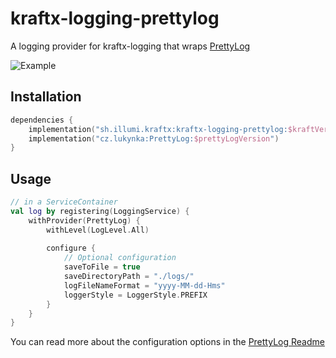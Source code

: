 # kraftx-logging-prettylog

A logging provider for kraftx-logging that wraps [PrettyLog](https://github.com/LukynkaCZE/PrettyLog)

![Example](https://i-have-a.degradationk.ink/Lizzy681366e3sIzmprQEVBda.png)

## Installation

```kt
dependencies {
    implementation("sh.illumi.kraftx:kraftx-logging-prettylog:$kraftVersion")
    implementation("cz.lukynka:PrettyLog:$prettyLogVersion")
}
```

## Usage

```kt
// in a ServiceContainer
val log by registering(LoggingService) {
    withProvider(PrettyLog) {
        withLevel(LogLevel.All)
        
        configure {
            // Optional configuration
            saveToFile = true
            saveDirectoryPath = "./logs/"
            logFileNameFormat = "yyyy-MM-dd-Hms"
            loggerStyle = LoggerStyle.PREFIX
        }
    }
}
```

You can read more about the configuration options in the [PrettyLog Readme](https://github.com/LukynkaCZE/PrettyLog?tab=readme-ov-file#logger-settings)
